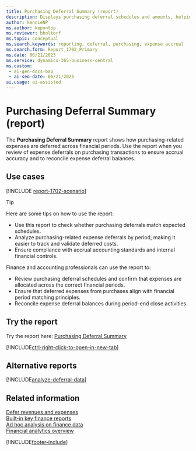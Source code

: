 ```yaml
---
title: Purchasing Deferral Summary (report)
description: Displays purchasing deferral schedules and amounts, helping confirm that expenses are spread across correct periods. Helps ensure deferred expenses from purchases align with financial period matching principles.
author: kennieNP
ms.author: kepontop
ms.reviewer: bholtorf
ms.topic: conceptual
ms.search.keywords: reporting, deferral, purchasing, expense accrual
ms.search.form: Report_1702_Primary
ms.date: 06/21/2025
ms.service: dynamics-365-business-central
ms.custom:
 - ai-gen-docs-bap
 - ai-seo-date: 06/21/2025
ai.usage: ai-assisted
---
```


# Purchasing Deferral Summary (report)

The **Purchasing Deferral Summary** report shows how purchasing-related expenses are deferred across financial periods. Use the report when you review of expense deferrals on purchasing transactions to ensure accrual accuracy and to reconcile expense deferral balances.

## Use cases

[!INCLUDE [report-1702-scenario](../includes/report-1702-scenario-include.md)]

> [!TIP]
> Here are some tips on how to use the report:
>
> * Use this report to check whether purchasing deferrals match expected schedules.
> * Analyze purchasing-related expense deferrals by period, making it easier to track and validate deferred costs.
> * Ensure compliance with accrual accounting standards and internal financial controls.

Finance and accounting professionals can use the report to:

* Review purchasing deferral schedules and confirm that expenses are allocated across the correct financial periods.
* Ensure that deferred expenses from purchases align with financial period matching principles.
* Reconcile expense deferral balances during period-end close activities.

## Try the report

Try the report here: [Purchasing Deferral Summary](https://businesscentral.dynamics.com?report=1702)

[!INCLUDE[ctrl-right-click-to-open-in-new-tab](../includes/ctrl-right-click-to-open-in-new-tab.md)]

## Alternative reports

[!INCLUDE[analyze-deferral-data](../includes/analyze-deferral-data.md)]

## Related information

[Defer revenues and expenses](../finance-how-defer-revenue-expenses.md)  
[Built-in key finance reports](../finance-reports.md)  
[Ad hoc analysis on finance data](../ad-hoc-analysis-finance.md)  
[Financial analytics overview](../bi.md)  

[!INCLUDE[footer-include](../includes/footer-banner.md)]
